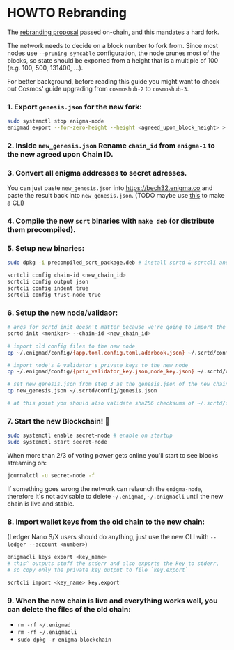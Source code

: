 # HOWTO Rebranding

The [rebranding proposal](https://explorer.cashmaney.com/proposals/7) passed on-chain, and this mandates a hard fork.

The network needs to decide on a block number to fork from.
Since most nodes use `--pruning syncable` configuration, the node prunes most of the blocks, so state should be exported from a height that is a multiple of 100 (e.g. 100, 500, 131400, ...).

For better background, before reading this guide you might want to check out Cosmos' guide upgrading from `cosmoshub-2` to `cosmoshub-3`.

### 1. Export `genesis.json` for the new fork:

```bash
sudo systemctl stop enigma-node
enigmad export --for-zero-height --height <agreed_upon_block_height> > new_genesis.json
```

### 2. Inside `new_genesis.json` Rename `chain_id` from `enigma-1` to the new agreed upon Chain ID.

### 3. Convert all enigma addresses to secret adresses.

You can just paste `new_genesis.json` into https://bech32.enigma.co and paste the result back into `new_genesis.json`.
(TODO maybe use [this](https://github.com/enigmampc/bech32.enigma.co/blob/8c7cec466923295fcf2d10cacfc2dafd3932e255/src/App.js#L82-L116) to make a CLI)

### 4. Compile the new `scrt` binaries with `make deb` (or distribute them precompiled).

### 5. Setup new binaries:

```bash
sudo dpkg -i precompiled_scrt_package.deb # install scrtd & scrtcli and setup scrt-node.service

scrtcli config chain-id <new_chain_id>
scrtcli config output json
scrtcli config indent true
scrtcli config trust-node true
```

### 6. Setup the new node/validaor:

```bash
# args for scrtd init doesn't matter because we're going to import the old config files
scrtd init <moniker> --chain-id <new_chain_id>

# import old config files to the new node
cp ~/.enigmad/config/{app.toml,config.toml,addrbook.json} ~/.scrtd/config

# import node's & validator's private keys to the new node
cp ~/.enigmad/config/{priv_validator_key.json,node_key.json} ~/.scrtd/config

# set new_genesis.json from step 3 as the genesis.json of the new chain
cp new_genesis.json ~/.scrtd/config/genesis.json

# at this point you should also validate sha256 checksums of ~/.scrtd/config/* against ~/.enigmad/config/*
```

### 7. Start the new Blockchain! :tada:

```bash
sudo systemctl enable secret-node # enable on startup
sudo systemctl start secret-node
```

When more than 2/3 of voting power gets online you'll start to see blocks streaming on:

```bash
journalctl -u secret-node -f
```

If something goes wrong the network can relaunch the `enigma-node`, therefore it's not advisable to delete `~/.enigmad`, `~/.enigmacli` until the new chain is live and stable.

### 8. Import wallet keys from the old chain to the new chain:

(Ledger Nano S/X users should do anything, just use the new CLI with `--ledger --account <number>`)

```bash
enigmacli keys export <key_name>
# this^ outputs stuff the stderr and also exports the key to stderr,
# so copy only the private key output to file `key.export`

scrtcli import <key_name> key.export
```

### 9. When the new chain is live and everything works well, you can delete the files of the old chain:

- `rm -rf ~/.enigmad`
- `rm -rf ~/.enigmacli`
- `sudo dpkg -r enigma-blockchain`
